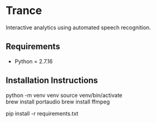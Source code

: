 # Trance
Interactive analytics using automated speech recognition.

## Requirements
- Python = 2.7.16

## Installation Instructions
python -m venv venv
source venv/bin/activate  
brew install portaudio
brew install ffmpeg

pip install -r requirements.txt